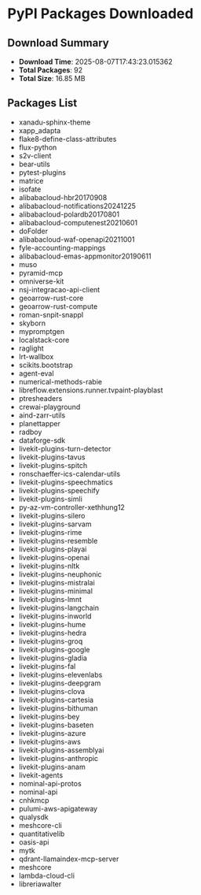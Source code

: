 # PyPI Packages Downloaded

## Download Summary
- **Download Time**: 2025-08-07T17:43:23.015362
- **Total Packages**: 92
- **Total Size**: 16.85 MB

## Packages List
- xanadu-sphinx-theme
- xapp_adapta
- flake8-define-class-attributes
- flux-python
- s2v-client
- bear-utils
- pytest-plugins
- matrice
- isofate
- alibabacloud-hbr20170908
- alibabacloud-notifications20241225
- alibabacloud-polardb20170801
- alibabacloud-computenest20210601
- doFolder
- alibabacloud-waf-openapi20211001
- fyle-accounting-mappings
- alibabacloud-emas-appmonitor20190611
- muso
- pyramid-mcp
- omniverse-kit
- nsj-integracao-api-client
- geoarrow-rust-core
- geoarrow-rust-compute
- roman-snpit-snappl
- skyborn
- mypromptgen
- localstack-core
- raglight
- lrt-wallbox
- scikits.bootstrap
- agent-eval
- numerical-methods-rabie
- libreflow.extensions.runner.tvpaint-playblast
- ptresheaders
- crewai-playground
- aind-zarr-utils
- planettapper
- radboy
- dataforge-sdk
- livekit-plugins-turn-detector
- livekit-plugins-tavus
- livekit-plugins-spitch
- ronschaeffer-ics-calendar-utils
- livekit-plugins-speechmatics
- livekit-plugins-speechify
- livekit-plugins-simli
- py-az-vm-controller-xethhung12
- livekit-plugins-silero
- livekit-plugins-sarvam
- livekit-plugins-rime
- livekit-plugins-resemble
- livekit-plugins-playai
- livekit-plugins-openai
- livekit-plugins-nltk
- livekit-plugins-neuphonic
- livekit-plugins-mistralai
- livekit-plugins-minimal
- livekit-plugins-lmnt
- livekit-plugins-langchain
- livekit-plugins-inworld
- livekit-plugins-hume
- livekit-plugins-hedra
- livekit-plugins-groq
- livekit-plugins-google
- livekit-plugins-gladia
- livekit-plugins-fal
- livekit-plugins-elevenlabs
- livekit-plugins-deepgram
- livekit-plugins-clova
- livekit-plugins-cartesia
- livekit-plugins-bithuman
- livekit-plugins-bey
- livekit-plugins-baseten
- livekit-plugins-azure
- livekit-plugins-aws
- livekit-plugins-assemblyai
- livekit-plugins-anthropic
- livekit-plugins-anam
- livekit-agents
- nominal-api-protos
- nominal-api
- cnhkmcp
- pulumi-aws-apigateway
- qualysdk
- meshcore-cli
- quantitativelib
- oasis-api
- mytk
- qdrant-llamaindex-mcp-server
- meshcore
- lambda-cloud-cli
- libreriawalter
